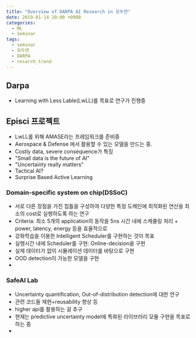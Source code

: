 ```yaml
---
title: "Overview of DARPA AI Research in 모두연"
date: 2019-01-14 20:00 +0900
categories: 
  - ML
  - Seminar
tags:
  - seminar
  - 모두연
  - DARPA
  - resarch_trend
---
```




## Darpa

- Learning with Less Lable(LwLL)를 목표로 연구가 진행중



## Episci 프로젝트

- LwLL를 위해 AMASE라는 프레임워크를 준비중
- Aerospace & Defense 에서 활용할 수 있는 모델을 만드는 중.
- Costly data, severe consequence가 특징
- "Small data is the future of AI"
- "Uncertainty really matters"
- Tactical AI?
- Surprise Based Active Learning



### Domain-specific system on chip(DSSoC)

- 서로 다른 장점을 가진 칩틀을 구성하여 다양한 특정 도메인에 최적화된 연산을 최소의 cost로 실행하도록 하는 연구
- Criteria: 최소 5개의 application의 동작을 5ns 시간 내에 스케쥴링 처리 + power, latency, energy 등을 효율적으로
- 강화학습을 이용한 Intelligent Scheduler를 구현하는 것이 목표
- 실행시간 내에 Scheduler를 구현: Online-decision을 구현
- 실제 데이터가 없이 시뮬레이션 데이터를 바탕으로 구현
- OOD detection이 가능한 모델을 구현
-  

### SafeAI Lab

- Uncertainty quantification, Out-of-distribution detection에 대한 연구 
- 관련 코드들 재현+reusability 향상 등
- higher api를 활용하는 걸 추구
- 현재는 predictive uncertainty model에 특화된 라이브러리 모듈 구현을 목표로 하는 중
- 